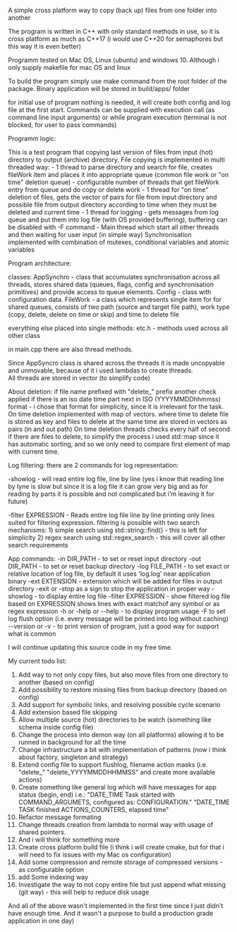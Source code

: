 A simple cross platform way to copy (back up) files from one folder into another

The program is written in C++ with only standard methods in use, so it is cross platform as much as C++17 (i would use C++20 for semaphores but this way it is even better)

Programm tested on Mac OS, Linux (ubuntu) and windows 10. Although i only supply makefile for mac OS and linux

To build the program simply use make command from the root folder of the package. Binary application will be stored in build/apps/ folder

for initial use of program nothing is needed, it will create both config and log file at the first start. Commands can be supplied with execution call (as command line input arguments) or while program execution (terminal is not blocked, for user to pass commands)

Programm logic: 

This is a test program that copying last version of files from input (hot) directory to output (archive) directory. 
File copying is implemented in multi threaded way:
    - 1 thread to parse directory and search for file, creates fileWork item and places it into appropriate queue (common file work or "on time" deletion queue)
    - configurable number of threads that get fileWork entry from queue and do copy or delete work
    - 1 thread for "on time" deletion of files, gets the vector of pairs for file from input directory and possible file from output directory according to time when they must be deleted and current time
    - 1 thread for logging - gets messages from log queue and put them into log file (with OS provided buffering), buffering can be disabled with -F command
    - Main thread which start all other threads and then waiting for user input (in simple way)
Synchronisation implemented with combination of mutexes, conditional variables and atomic variables

 Program architecture:

classes: 
    AppSynchro - class that accumulates synchronisation across all threads, stores shared data (queues, flags, config and synchronisation primitives) and provide access to queue elements.
    Config - class with configuration data.
    FileWork - a class which represents single item for for shared queues, consists of two path (source and target file path), work type (copy, delete, delete on time or skip) and time to delete file

everything else placed into single methods:
etc.h - methods used across all other class

in main.cpp there are also thread methods. 

Since AppSyncro class is shared across the threads it is made uncopyable and unmovable, because of it i used lambdas to create threads.  
All threads are stored in vector (to simplify code)

About deletion:
if file name prefixed with "delete_" prefix another check applied if there is an iso date time part next in ISO (YYYYMMDDhhmmss) format - i chose that format for simplicity, since it is irrelevant for the task.
On time deletion implemented with map of vectors. where time to delete file is stored as key and files to delete at the same time are stored in vectors as pairs (in and out path)
On time deletion threads checks every half of second if there are files to delete, to simplify the process i used std::map since it has automatic sorting, and so we only need to compare first element of map with current time.

Log filtering: 
there are 2 commands for log representation:

-showlog - will read entire log file, line by line (yes i know that reading line by lyne is slow but since it is a log file it can grow very big and as for reading by parts it is possible and not complicated but i'm leaving it for future)

-filter EXPRESSION - Reads entire log file line by line printing only lines suited for filtering expression. filtering is possible with two search mechanisms:
    1) simple search using std::string::find() - this is left for simplicity
    2) regex search using std::regex_search - this will cover all other search requirements

App commands: 
-in DIR_PATH -  to set or reset input directory
-out DIR_PATH - to set or reset backup directory
-log FILE_PATH - to set exact or relative location of log file, by default it uses 'log.log' near application binary
-ext EXTENSION -  extension which will be added for files in output directory
-exit or -stop as a sign to stop the application in proper way
-showlog - to display entire log file
-filter EXPRESSION  - show filtered log file based on EXPRESSION shows lines with exact matchof any symbol or as regex expression
-h or -help or --help - to display program usage
-F to set log flush option (i.e. every message will be printed into log without caching)
--version or -v  - to print version of program, just a good way for support what is common

I will continue updating this source code in my free time. 

My current todo list:

1) Add way to not only copy files, but also move files from one directory to another (based on config)
2) Add possibility to restore missing files from backup directory (based on config)
3) Add support for symbolic links, and resolving possible cycle scenario
4) Add extension based file skipping
5) Allow multiple source (hot) directories to be watch (something like schema inside config file)
6) Change the process into demon way (on all platforms) allowing it to be runned in background for all the time
7) Change infrastructure a bit with implementation of patterns (now i think about factory, singleton and strategy) 
8) Extend config file to support flushlog, filename action masks (i.e. "delete_" "delete_YYYYMMDDHHMMSS" and create more available actions)
9) Create something like general log which will have messages for app status (begin, end) i.e.:
        "DATE_TIME Task started with COMMAND_ARGUMETS, configured as: CONFIGURATION."
        "DATE_TIME TASK finished ACTIONS_COUNTERS, elapsed time"
6) Refactor message formating
7) Change threads creation from lambda to normal way with usage of shared pointers. 
8) And i will think for something more
9) Create cross platform build file (i think i will create cmake, but for that i will need to fix issues with my Mac os configuration)
10) Add some compression and remote storage of compressed versions - as configurable option
11) add Some indexing way
12) Investigate the way to not copy entire file but just append what missing (git way) - this will help to reduce disk usage

And all of the above wasn't implemented in the first time since I just didn't have enough time. And it wasn't a purpose to build a production grade application in one day) 
